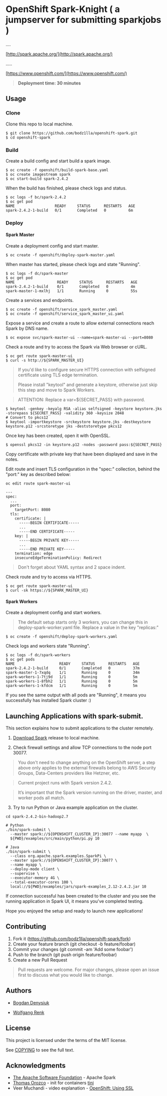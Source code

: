 # OpenShift Spark-Knight ( a jumpserver for submitting sparkjobs )

....


[http://spark.apache.org/](http://spark.apache.org/)

.....

[https://www.openshift.com/](https://www.openshift.com/)

> **Deployment time: 30 minutes**

## Usage

### Clone

Clone this repo to local machine.

```
$ git clone https://github.com/bodz1lla/openshift-spark.git
$ cd openshift-spark
```

### Build

Create a build config and start build a spark image.

```
$ oc create -f openshift/build-spark-base.yaml
$ oc create imagestream spark
$ oc start-build spark-2.4.2
```
When the build has finished, please check logs and status.

```
$ oc logs -f bc/spark-2.4.2
$ oc get pod
NAME                  READY     STATUS      RESTARTS   AGE
spark-2.4.2-1-build   0/1       Completed   0          6m
```

### Deploy

#### Spark Master

Create a deployment config and start master.

```
$ oc create -f openshift/deploy-spark-master.yaml
```

When master has started, please check logs and state "Running".

```
$ oc logs -f dc/spark-master
$ oc get pod
NAME                   READY     STATUS      RESTARTS   AGE
spark-2.4.2-1-build    0/1       Completed   0          4m
spark-master-1-mxlhj   1/1       Running     0          55s
```

Create a services and endpoints.

```
$ oc create -f openshift/service_spark_master.yaml
$ oc create -f openshift/service_spark_master_ui.yaml
```

Expose a service and create a route to allow external connections reach Spark by DNS name.

```
$ oc expose svc/spark-master-ui --name=spark-master-ui --port=8080

```
Check a route and try to access the Spark via Web browser or cURL.

```
$ oc get route spark-master-ui
$ curl -s http://${SPARK_MASTER_UI}
```

> If you'd like to configure secure HTTPS connection with selfsigned certificate using TLS edge termination.
>
> Please install "keytool" and generate a keystore, otherwise just skip this step and move to Spark Workers.

> ATTENTION: Replace a var=${SECRET_PASS} with password.

```
$ keytool -genkey -keyalg RSA -alias selfsigned -keystore keystore.jks -storepass ${SECRET_PASS} -validity 360 -keysize 2048
# Convert to pkcs12
$ keytool -importkeystore -srckeystore keystore.jks -destkeystore keystore.p12 -srcstoretype jks -deststoretype pkcs12
```

Once key has been created, open it with OpenSSL.

```
$ openssl pkcs12 -in keystore.p12 -nodes -password pass:${SECRET_PASS}

```

Copy certificate with private key that have been displayed and save in the notes.

Edit route and insert TLS configuration in the "spec:" collection,  behind the "port:" key as described below:

```
oc edit route spark-master-ui

---
spec:
  ...
  port:
    targetPort: 8080
  tls:
    certificate: |
      -----BEGIN CERTIFICATE-----
      ...
      -----END CERTIFICATE-----
    key: |
      -----BEGIN PRIVATE KEY-----
      ...
      -----END PRIVATE KEY-----
    termination: edge
    insecureEdgeTerminationPolicy: Redirect    
```

> Don't forget about YAML syntax and 2 space indent.

Check route and try to access via HTTPS.

```
$ oc get route spark-master-ui
$ curl -sk https://${SPARK_MASTER_UI}
```

#### Spark Workers

Create a deployment config and start workers.

> The default setup starts only 3 workers, you can change this in deploy-spark-worker.yaml file. Replace a value in the key "replicas:"

```
$ oc create -f openshift/deploy-spark-workers.yaml
```

Check logs and workers state "Running".
```
$ oc logs -f dc/spark-workers
$ oc get pods
NAME                    READY     STATUS      RESTARTS   AGE
spark-2.4.2-1-build     0/1       Completed   0          37m
spark-master-1-7xqdq    1/1       Running     0          34m
spark-workers-1-7tj9d   1/1       Running     0          5m
spark-workers-1-8fbh2   1/1       Running     0          5m
spark-workers-1-kfdcm   1/1       Running     0          5m
```

If you see the same output with all pods are "Running", it means you successfully has installed Spark cluster :)

## Launching Applications with spark-submit.

This section explains how to submit applications to the cluster remotely.

1. [Download Spark](https://spark.apache.org/downloads.html) release to local machine.

2. Check firewall settings and allow TCP connections to the node port 30077.  

> You don't need to change anything on the OpenShift server, a step above only applies to the external firewalls belong to AWS Security Groups, Data-Centers providers like Hetzner, etc.

> Current project runs with Spark version 2.4.2.

> It’s important that the Spark version running on the driver, master, and worker pods all match.

3. Try to run Python or Java example application on the cluster.

```
cd spark-2.4.2-bin-hadoop2.7

# Python
./bin/spark-submit \
  --master spark://${OPENSHIFT_CLUSTER_IP}:30077 --name myapp  \
  ${PWD}/examples/src/main/python/pi.py 10

# Java
./bin/spark-submit \
  --class org.apache.spark.examples.SparkPi \
  --master spark://${OPENSHIFT_CLUSTER_IP}:30077 \
  --name myapp \
  --deploy-mode client \
  --supervise \
  --executor-memory 4G \
  --total-executor-cores 100 \
  local://${PWD}/examples/jars/spark-examples_2.12-2.4.2.jar 10
```
If connection successful has been created to the cluster and you see the running application in Spark UI, it means you've completed testing.

Hope you enjoyed the setup and ready to launch new applications!

## Contributing

1. Fork it (https://github.com/bodz1lla/openshift-spark/fork)
2. Create your feature branch (git checkout -b feature/foobar)
3. Commit your changes (git commit -am 'Add some foobar')
4. Push to the branch (git push origin feature/foobar)
5. Create a new Pull Request

>Pull requests are welcome. For major changes, please open an issue first to discuss what you would like to change.

## Authors

* [Bogdan Denysiuk](https://github.com/bodz1lla)

* [Wolfgang Renk](https://github.com/wrenkredhat)

## License

This project is licensed under the terms of the MIT license.

See [COPYING](https://github.com/bodz1lla/openshift-spark/blob/develop/LICENSE) to see the full text.

## Acknowledgments

* [The Apache Software Foundation](https://github.com/apache) - Apache Spark
* [Thomas Orozco](https://github.com/krallin) - init for containers [tini](https://github.com/krallin/tini)
* Veer Muchandi - video explanation - [OpenShift: Using SSL](https://www.youtube.com/watch?v=rpT5qwcL3bE)

